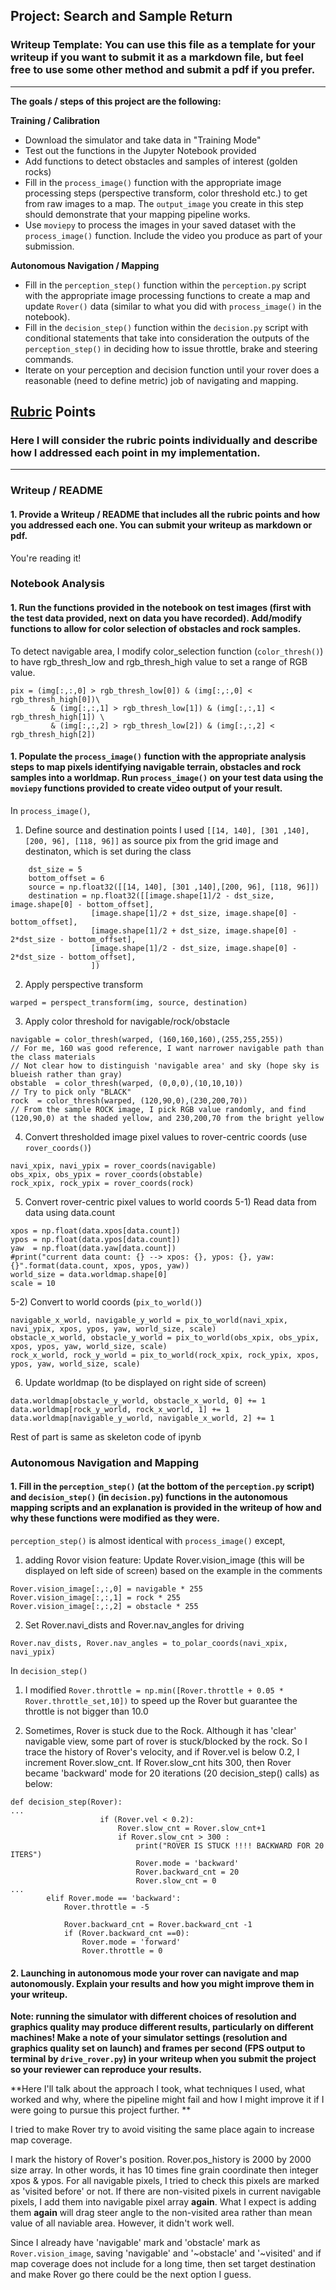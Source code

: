 ## Project: Search and Sample Return
### Writeup Template: You can use this file as a template for your writeup if you want to submit it as a markdown file, but feel free to use some other method and submit a pdf if you prefer.

---


**The goals / steps of this project are the following:**  

**Training / Calibration**  

* Download the simulator and take data in "Training Mode"
* Test out the functions in the Jupyter Notebook provided
* Add functions to detect obstacles and samples of interest (golden rocks)
* Fill in the `process_image()` function with the appropriate image processing steps (perspective transform, color threshold etc.) to get from raw images to a map.  The `output_image` you create in this step should demonstrate that your mapping pipeline works.
* Use `moviepy` to process the images in your saved dataset with the `process_image()` function.  Include the video you produce as part of your submission.

**Autonomous Navigation / Mapping**

* Fill in the `perception_step()` function within the `perception.py` script with the appropriate image processing functions to create a map and update `Rover()` data (similar to what you did with `process_image()` in the notebook). 
* Fill in the `decision_step()` function within the `decision.py` script with conditional statements that take into consideration the outputs of the `perception_step()` in deciding how to issue throttle, brake and steering commands. 
* Iterate on your perception and decision function until your rover does a reasonable (need to define metric) job of navigating and mapping.  

[//]: # (Image References)

[image1]: ./misc/rover_image.jpg
[image2]: ./calibration_images/example_grid1.jpg
[image3]: ./calibration_images/example_rock1.jpg 

## [Rubric](https://review.udacity.com/#!/rubrics/916/view) Points
### Here I will consider the rubric points individually and describe how I addressed each point in my implementation.  

---
### Writeup / README

#### 1. Provide a Writeup / README that includes all the rubric points and how you addressed each one.  You can submit your writeup as markdown or pdf.  

You're reading it!

### Notebook Analysis
#### 1. Run the functions provided in the notebook on test images (first with the test data provided, next on data you have recorded). Add/modify functions to allow for color selection of obstacles and rock samples.

To detect navigable area, I modify color_selection function (`color_thresh()`) to have rgb_thresh_low and rgb_thresh_high value to set a range of RGB value.

```
pix = (img[:,:,0] > rgb_thresh_low[0]) & (img[:,:,0] < rgb_thresh_high[0])\
         & (img[:,:,1] > rgb_thresh_low[1]) & (img[:,:,1] < rgb_thresh_high[1]) \
         & (img[:,:,2] > rgb_thresh_low[2]) & (img[:,:,2] < rgb_thresh_high[2]) 
```

#### 1. Populate the `process_image()` function with the appropriate analysis steps to map pixels identifying navigable terrain, obstacles and rock samples into a worldmap.  Run `process_image()` on your test data using the `moviepy` functions provided to create video output of your result. 
In `process_image()`,

1) Define source and destination points
I used `[[14, 140], [301 ,140],[200, 96], [118, 96]]` as source pix from the grid image and destinaton, which is set during the class
```
    dst_size = 5 
    bottom_offset = 6
    source = np.float32([[14, 140], [301 ,140],[200, 96], [118, 96]])
    destination = np.float32([[image.shape[1]/2 - dst_size, image.shape[0] - bottom_offset],
                  [image.shape[1]/2 + dst_size, image.shape[0] - bottom_offset],
                  [image.shape[1]/2 + dst_size, image.shape[0] - 2*dst_size - bottom_offset], 
                  [image.shape[1]/2 - dst_size, image.shape[0] - 2*dst_size - bottom_offset],
                  ])
```
2) Apply perspective transform 
```
warped = perspect_transform(img, source, destination)
```

3) Apply color threshold for navigable/rock/obstacle
```
navigable = color_thresh(warped, (160,160,160),(255,255,255)) 
// For me, 160 was good reference, I want narrower navigable path than the class materials
// Not clear how to distinguish 'navigable area' and sky (hope sky is blueish rather than gray)
obstable  = color_thresh(warped, (0,0,0),(10,10,10)) 
// Try to pick only "BLACK"
rock  = color_thresh(warped, (120,90,0),(230,200,70)) 
// From the sample ROCK image, I pick RGB value randomly, and find (120,90,0) at the shaded yellow, and 230,200,70 from the bright yellow
```
4) Convert thresholded image pixel values to rover-centric coords (use `rover_coords()`)
```
navi_xpix, navi_ypix = rover_coords(navigable)
obs_xpix, obs_ypix = rover_coords(obstable)
rock_xpix, rock_ypix = rover_coords(rock)
```    
5) Convert rover-centric pixel values to world coords
5-1) Read data from data using data.count 
```
xpos = np.float(data.xpos[data.count])
ypos = np.float(data.ypos[data.count])
yaw  = np.float(data.yaw[data.count])
#print("current data count: {} --> xpos: {}, ypos: {}, yaw: {}".format(data.count, xpos, ypos, yaw))
world_size = data.worldmap.shape[0]
scale = 10
```
5-2) Convert to world coords (`pix_to_world()`)
```
navigable_x_world, navigable_y_world = pix_to_world(navi_xpix, navi_ypix, xpos, ypos, yaw, world_size, scale)
obstacle_x_world, obstacle_y_world = pix_to_world(obs_xpix, obs_ypix, xpos, ypos, yaw, world_size, scale)
rock_x_world, rock_y_world = pix_to_world(rock_xpix, rock_ypix, xpos, ypos, yaw, world_size, scale)
```
6) Update worldmap (to be displayed on right side of screen)
```
data.worldmap[obstacle_y_world, obstacle_x_world, 0] += 1
data.worldmap[rock_y_world, rock_x_world, 1] += 1
data.worldmap[navigable_y_world, navigable_x_world, 2] += 1
```
Rest of part is same as skeleton code of ipynb

### Autonomous Navigation and Mapping

#### 1. Fill in the `perception_step()` (at the bottom of the `perception.py` script) and `decision_step()` (in `decision.py`) functions in the autonomous mapping scripts and an explanation is provided in the writeup of how and why these functions were modified as they were.
`perception_step()` is almost identical with `process_image()` except,
1) adding Rovor vision feature: Update Rover.vision_image (this will be displayed on left side of screen) based on the example in the comments
```
Rover.vision_image[:,:,0] = navigable * 255
Rover.vision_image[:,:,1] = rock * 255
Rover.vision_image[:,:,2] = obstacle * 255
```
2) Set Rover.navi_dists and Rover.nav_angles for driving
```
Rover.nav_dists, Rover.nav_angles = to_polar_coords(navi_xpix, navi_ypix)
```

In `decision_step()`
1) I modified `Rover.throttle = np.min([Rover.throttle + 0.05 * Rover.throttle_set,10])` to speed up the Rover but guarantee the throttle is not bigger than 10.0

2) Sometimes, Rover is stuck due to the Rock. Although it has 'clear' navigable view, some part of rover is stuck/blocked by the rock. So I trace the history of Rover's velocity, and if Rover.vel is below 0.2, I increment Rover.slow_cnt. If Rover.slow_cnt hits 300, then Rover became 'backward' mode for 20 iterations (20 decision_step() calls) as below:

```
def decision_step(Rover):
...
                    if (Rover.vel < 0.2):
                        Rover.slow_cnt = Rover.slow_cnt+1
                        if Rover.slow_cnt > 300 :
                            print("ROVER IS STUCK !!!! BACKWARD FOR 20 ITERS")
                            Rover.mode = 'backward'
                            Rover.backward_cnt = 20
                            Rover.slow_cnt = 0
...     
        elif Rover.mode == 'backward':
            Rover.throttle = -5

            Rover.backward_cnt = Rover.backward_cnt -1
            if (Rover.backward_cnt ==0):
                Rover.mode = 'forward'
                Rover.throttle = 0
```


#### 2. Launching in autonomous mode your rover can navigate and map autonomously.  Explain your results and how you might improve them in your writeup.  

**Note: running the simulator with different choices of resolution and graphics quality may produce different results, particularly on different machines!  Make a note of your simulator settings (resolution and graphics quality set on launch) and frames per second (FPS output to terminal by `drive_rover.py`) in your writeup when you submit the project so your reviewer can reproduce your results.**

**Here I'll talk about the approach I took, what techniques I used, what worked and why, where the pipeline might fail and how I might improve it if I were going to pursue this project further. **

I tried to make Rover try to avoid visiting the same place again to increase map coverage. 

I mark the history of Rover's position. Rover.pos_history is 2000 by 2000 size array. In other words, it has 10 times fine grain coordinate then integer xpos & ypos. For all navigable pixels, I tried to check this pixels are marked as 'visited before' or not. If there are non-visited pixels in current navigable pixels, I add them into navigable pixel array **again**. What I expect is adding them **again** will drag steer angle to the non-visited area rather than mean value of all naviable area. However, it didn't work well.

Since I already have 'navigable' mark and 'obstacle' mark as `Rover.vision_image`, saving 'navigable' and '~obstacle' and '~visited' and if map coverage does not include for a long time, then set target destination and make Rover go there could be the next option I guess.

